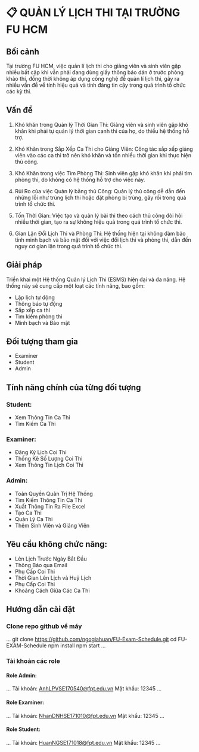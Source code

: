 # 📋 QUẢN LÝ LỊCH THI TẠI TRƯỜNG FU HCM

## Bối cảnh

 Tại trường FU HCM, việc quản lí lịch thi cho giảng viên và sinh viên gặp nhiều bất cập khi vẫn phải đang dùng giấy thông báo dán ở trước phòng khảo thí, đồng thời không áp dụng công nghệ để quản lí lịch thi, gây ra nhiều vấn đề về tính hiệu quả và tính đáng tin cậy trong quá trình tổ chức các kỳ thi.

## Vấn đề
1. Khó khăn trong Quản lý Thời Gian Thi: Giảng viên và sinh viên gặp khó khăn khi phải tự quản lý thời gian canh thi của họ, do thiếu hệ thống hỗ trợ.

2. Khó Khăn trong Sắp Xếp Ca Thi cho Giảng Viên: Công tác sắp xếp giảng viên vào các ca thi trở nên khó khăn và tốn nhiều thời gian khi thực hiện thủ công.

3. Khó Khăn trong việc Tìm Phòng Thi: Sinh viên gặp khó khăn khi phải tìm phòng thi, do không có hệ thống hỗ trợ cho việc này.

4. Rủi Ro của việc Quản lý bằng thủ Công: Quản lý thủ công dễ dẫn đến những lỗi như trùng lịch thi hoặc đặt phòng bị trùng, gây rối trong quá trình tổ chức thi.

5. Tốn Thời Gian: Việc tạo và quản lý bài thi theo cách thủ công đòi hỏi nhiều thời gian, tạo ra sự không hiệu quả trong quá trình tổ chức thi.

6. Gian Lận Đổi Lịch Thi và Phòng Thi: Hệ thống hiện tại không đảm bảo tính minh bạch và bảo mật đối với việc đổi lịch thi và phòng thi, dẫn đến nguy cơ gian lận trong quá trình tổ chức thi.

## Giải pháp
Triển khai một Hệ thống Quản lý Lịch Thi (ESMS) hiện đại và đa năng. Hệ thống này sẽ cung cấp một loạt các tính năng, bao gồm:
- Lập lịch tự động
- Thông báo tự động
- Sắp xếp ca thi
- Tìm kiếm phòng thi
- Minh bạch và Bảo mật

## Đối tượng tham gia
- Examiner
- Student
- Admin

## Tính năng chính của từng đối tượng
### Student:
- Xem Thông Tin Ca Thi
- Tìm Kiếm Ca Thi
### Examiner:
- Đăng Ký Lịch Coi Thi
- Thống Kê Số Lượng Coi Thi
- Xem Thông Tin Lịch Coi Thi
### Admin:
- Toàn Quyền Quản Trị Hệ Thống
- Tìm Kiếm Thông Tin Ca Thi
- Xuất Thông Tin Ra File Excel
- Tạo Ca Thi
- Quản Lý Ca Thi
- Thêm Sinh Viên và Giảng Viên
## Yêu cầu không chức năng:
- Lên Lịch Trước Ngày Bắt Đầu
- Thông Báo qua Email
- Phụ Cấp Coi Thi
- Thời Gian Lên Lịch và Huỷ Lịch
- Phụ Cấp Coi Thi
- Khoảng Cách Giữa Các Ca Thi


## Hướng dẫn cài đặt
### Clone repo github về máy
...
git clone https://github.com/ngogiahuan/FU-Exam-Schedule.git
cd FU-EXAM-Schedule
npm install
npm start
...

### Tài khoản các role
#### Role Admin:
...
Tài khoản: AnhLPVSE170540@fpt.edu.vn
Mật khẩu: 12345
...

#### Role Examiner:
...
Tài khoản: NhanDNHSE171010@fpt.edu.vn
Mật khẩu: 12345
...

#### Role Student:
...
Tài khoản: HuanNGSE171018@fpt.edu.vn
Mật khẩu: 12345
...